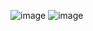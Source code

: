 ![image](https://github.com/user-attachments/assets/86aed7d3-3a7d-4d64-ac63-2a1e499a5f64)
![image](https://github.com/user-attachments/assets/f899c9f5-0620-457b-b938-07abb20128e9)
